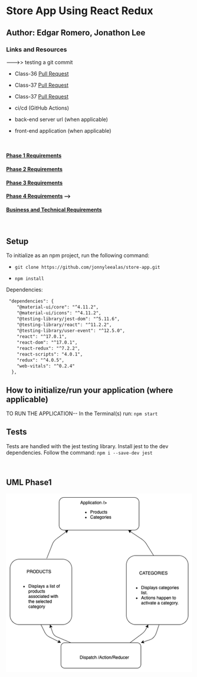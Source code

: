 # Store App Using React Redux
## Author: Edgar Romero, Jonathon Lee
### Links and Resources
--->> testing a git commit
- Class-36 [Pull Request](https://github.com/jonnyleealas/store-app/pull/7)
- Class-37 [Pull Request](https://github.com/jonnyleealas/store-app/pull/9)
- Class-37 [Pull Request](https://github.com/jonnyleealas/store-app/pull/21)

- ci/cd (GitHub Actions)
- back-end server url (when applicable)
- front-end application (when applicable)

<br>

 #### [Phase 1 Requirements](https://canvas.instructure.com/courses/2168372/assignments/16248980)
 #### [Phase 2 Requirements](https://canvas.instructure.com/courses/2168372/assignments/16248981)
 #### [Phase 3 Requirements](https://canvas.instructure.com/courses/2168372/assignments/16248982)
 #### [Phase 4 Requirements]() -->
 #### [Business and Technical Requirements]()
 
<br>

## Setup
To initialize as an npm project, run the following command:
<br>

- `git clone https://github.com/jonnyleealas/store-app.git`


- `npm install`

Dependencies: 
```
 "dependencies": {
    "@material-ui/core": "^4.11.2",
    "@material-ui/icons": "^4.11.2",
    "@testing-library/jest-dom": "^5.11.6",
    "@testing-library/react": "^11.2.2",
    "@testing-library/user-event": "^12.5.0",
    "react": "^17.0.1",
    "react-dom": "^17.0.1",
    "react-redux": "^7.2.2",
    "react-scripts": "4.0.1",
    "redux": "^4.0.5",
    "web-vitals": "^0.2.4"
  },

```


## How to initialize/run your application (where applicable)
TO RUN THE APPLICATION--
In the Terminal(s) run: `npm start `



## Tests
Tests are handled with the jest testing library. Install jest to the dev dependencies. Follow the command:
`npm i --save-dev jest`

<br>



## UML Phase1
![Architecture Phase1](./img/phase1-app-store.png)